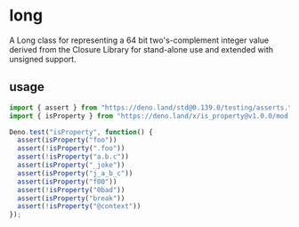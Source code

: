 # long

A Long class for representing a 64 bit two's-complement integer value derived from the Closure Library for stand-alone use and extended with unsigned support.

## usage
```ts
import { assert } from "https://deno.land/std@0.139.0/testing/asserts.ts";
import { isProperty } from "https://deno.land/x/is_property@v1.0.0/mod.ts";

Deno.test("isProperty", function() {
  assert(isProperty("foo"))
  assert(!isProperty(".foo"))
  assert(!isProperty("a.b.c"))
  assert(isProperty("_joke"))
  assert(isProperty("j_a_b_c"))
  assert(isProperty("f00"))
  assert(!isProperty("0bad"))
  assert(isProperty("break"))
  assert(!isProperty("@context"))
});

```
